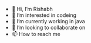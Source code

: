 - 👋 Hi, I’m Rishabh
- 👀 I’m interested in codeing
- 🌱 I’m currently working in java
- 💞️ I’m looking to collaborate on 
- 📫 How to reach me 

<!---
Rishabh is a ✨ special ✨ repository because its `README.md` (this file) appears on your GitHub profile.
You can click the Preview link to take a look at your changes.
--->
